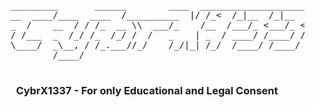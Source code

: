 <div align="center">
 <pre>
    _________       ______        ____  __________________________
    __  ____/____  ____  /__________  |/ /_<  /_|__  /_|__  /__  /
    _  /    __  / / /_  __ \\  ___/_    /__  /___/_ <___/_ <__  / 
    / /___  _  /_/ /_  /_/ /  /   _    | _  / ____/ /____/ /_  /  
    \____/  _\__, / /_.___//_/    /_/|_| /_/  /____/ /____/ /_/   
            /____/                                                

</pre>
<h3>CybrX1337 - For only <strong>Educational</strong> and <strong>Legal</strong> Consent</h3>
</div>
